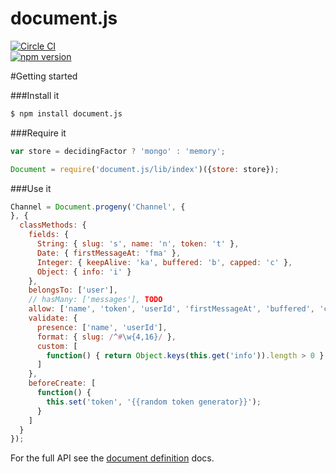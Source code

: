 # document.js

[![Circle CI](https://circleci.com/gh/bnorton/document.js.svg?style=svg)](https://circleci.com/gh/bnorton/document.js)  
[![npm version](https://badge.fury.io/js/document.js.svg)](http://badge.fury.io/js/document.js)

#Getting started

###Install it
```bash
$ npm install document.js
```


###Require it
```javascript
var store = decidingFactor ? 'mongo' : 'memory';

Document = require('document.js/lib/index')({store: store});
```

###Use it
```javascript
Channel = Document.progeny('Channel', {
}, {
  classMethods: {
    fields: {
      String: { slug: 's', name: 'n', token: 't' },
      Date: { firstMessageAt: 'fma' },
      Integer: { keepAlive: 'ka', buffered: 'b', capped: 'c' },
      Object: { info: 'i' }
    },
    belongsTo: ['user'],
    // hasMany: ['messages'], TODO
    allow: ['name', 'token', 'userId', 'firstMessageAt', 'buffered', 'capped'],
    validate: {
      presence: ['name', 'userId'],
      format: { slug: /^#\w{4,16}/ },
      custom: [
        function() { return Object.keys(this.get('info')).length > 0 }
      ]
    },
    beforeCreate: [
      function() {
        this.set('token', '{{random token generator}}');
      }
    ]
  }
});
```
For the full API see the [document definition](https://github.com/bnorton/document.js/wiki/document-definition) docs.
